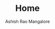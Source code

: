 ---
layout: home
title: Home
landing-title: 'Hi, Namaste, Namaskara, Hallo!'
description: null
image: null
author: Ashish Rao Mangalore
show_tile: False
font:
---